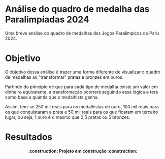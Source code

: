 <h1>Análise do quadro de medalha das Paralimpíadas 2024</h1>

Uma breve análise do quadro de medalhas dos Jogos Paralímpicos de Paris 2024.

<h1>Objetivo</h1>

O objetivo dessa análise é trazer uma forma diferente de visualizar o quadro de medalhas ao "transformar" pratas e bronzes em ouros.

Partindo do princípio de que para cada tipo de medalha existe um valor em dinheiro equivalente, a transformação ocorrerá seguindo essa lógica e terá como base a quantia que o medalhista ganha. 

Assim, tem-se 250 mil reais para os medalhistas de ouro, 100 mil reais para os que conquistaram a prata e 50 mil reais para os que ficaram em terceiro lugar, ou seja, 1 ouro é o mesmo que 2,5 pratas ou 5 bronzes.

<h1>Resultados</h1>
<h4 align="center"> 
    :construction:  Projeto em construção  :construction:
</h4>